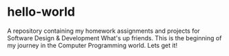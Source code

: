# hello-world
A repository containing my homework assignments and projects for Software Design &amp; Development
What's up friends. This is the beginning of my journey in the Computer Programming world. Lets get it!
